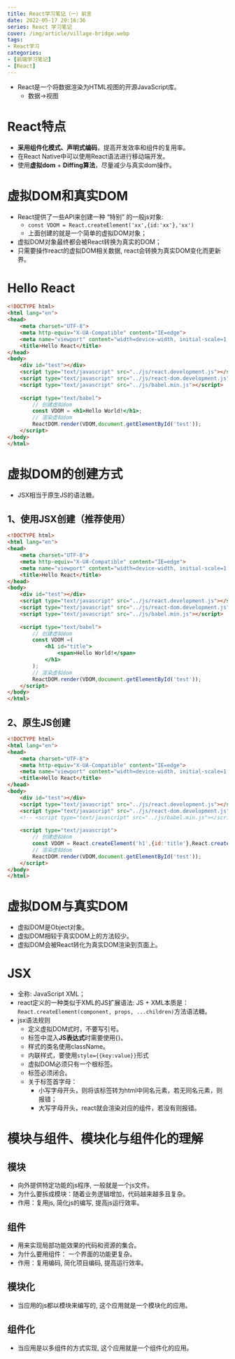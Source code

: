 ```yaml
---
title: React学习笔记（一）前言
date: 2022-05-17 20:16:36
series: React 学习笔记
cover: /img/article/village-bridge.webp
tags:
- React学习
categories:
- [前端学习笔记]
- [React]
---
```


* React是一个将数据渲染为HTML视图的开源JavaScript库。
    * 数据→视图

# React特点

* **采用组件化模式、声明式编码**，提高开发效率和组件的复用率。
* 在React Native中可以使用React语法进行移动端开发。
* 使用**虚拟dom** + **Diffing算法**，尽量减少与真实dom操作。

# 虚拟DOM和真实DOM

* React提供了一些API来创建一种 “特别” 的一般js对象:
    * ```const VDOM = React.createElement('xx',{id:'xx'},'xx')```
    * 上面创建的就是一个简单的虚拟DOM对象；
* 虚拟DOM对象最终都会被React转换为真实的DOM；
* 只需要操作react的虚拟DOM相关数据, react会转换为真实DOM变化而更新界。

# Hello React

```html
<!DOCTYPE html>
<html lang="en">
<head>
    <meta charset="UTF-8">
    <meta http-equiv="X-UA-Compatible" content="IE=edge">
    <meta name="viewport" content="width=device-width, initial-scale=1.0">
    <title>Hello React</title>
</head>
<body>
    <div id="test"></div>
    <script type="text/javascript" src="../js/react.development.js"></script>
    <script type="text/javascript" src="../js/react-dom.development.js"></script>
    <script type="text/javascript" src="../js/babel.min.js"></script>
    
    <script type="text/babel">
        // 创建虚拟dom
        const VDOM = <h1>Hello World!</h1>;
        // 渲染虚拟dom
        ReactDOM.render(VDOM,document.getElementById('test'));
    </script>
</body>
</html>
```

# 虚拟DOM的创建方式

* JSX相当于原生JS的语法糖。

## 1、使用JSX创建（推荐使用）

```html
<!DOCTYPE html>
<html lang="en">
<head>
    <meta charset="UTF-8">
    <meta http-equiv="X-UA-Compatible" content="IE=edge">
    <meta name="viewport" content="width=device-width, initial-scale=1.0">
    <title>Hello React</title>
</head>
<body>
    <div id="test"></div>
    <script type="text/javascript" src="../js/react.development.js"></script>
    <script type="text/javascript" src="../js/react-dom.development.js"></script>
    <script type="text/javascript" src="../js/babel.min.js"></script>
    
    <script type="text/babel">
        // 创建虚拟dom
        const VDOM =(
            <h1 id="title">
                <span>Hello World!</span>
            </h1>
        );
        // 渲染虚拟dom
        ReactDOM.render(VDOM,document.getElementById('test'));
    </script>
</body>
</html>
```

## 2、原生JS创建

```html
<!DOCTYPE html>
<html lang="en">
<head>
    <meta charset="UTF-8">
    <meta http-equiv="X-UA-Compatible" content="IE=edge">
    <meta name="viewport" content="width=device-width, initial-scale=1.0">
    <title>Hello React</title>
</head>
<body>
    <div id="test"></div>
    <script type="text/javascript" src="../js/react.development.js"></script>
    <script type="text/javascript" src="../js/react-dom.development.js"></script>
    <!-- <script type="text/javascript" src="../js/babel.min.js"></script> -->
    
    <script type="text/javascript">
        // 创建虚拟dom
        const VDOM = React.createElement('h1',{id:'title'},React.createElement('span',{},'Hello React!'));
        // 渲染虚拟dom
        ReactDOM.render(VDOM,document.getElementById('test'));
    </script>
</body>
</html>
```

# 虚拟DOM与真实DOM

* 虚拟DOM是Object对象。
* 虚拟DOM相较于真实DOM上的方法较少。
* 虚拟DOM会被React转化为真实DOM渲染到页面上。

# JSX

* 全称:  JavaScript XML；
* react定义的一种类似于XML的JS扩展语法: JS + XML本质是：
    ```React.createElement(component, props, ...children)```方法语法糖。
* jsx语法规则
    * 定义虚拟DOM式时，不要写引号。
    * 标签中混入**JS表达式**时需要使用{}。
    * 样式的类名使用className。
    * 内联样式，要使用```style={{key:value}}```形式
    * 虚拟DOM必须只有一个根标签。
    * 标签必须闭合。
    * 关于标签首字母：
        * 小写字母开头，则将该标签转为html中同名元素，若无同名元素，则报错；
        * 大写字母开头，react就会渲染对应的组件，若没有则报错。

# 模块与组件、模块化与组件化的理解

## 模块

* 向外提供特定功能的js程序, 一般就是一个js文件。
* 为什么要拆成模块：随着业务逻辑增加，代码越来越多且复杂。
* 作用：复用js, 简化js的编写, 提高js运行效率。

## 组件

* 用来实现局部功能效果的代码和资源的集合。
* 为什么要用组件： 一个界面的功能更复杂。
* 作用：复用编码, 简化项目编码, 提高运行效率。

## 模块化

* 当应用的js都以模块来编写的, 这个应用就是一个模块化的应用。

## 组件化

* 当应用是以多组件的方式实现, 这个应用就是一个组件化的应用。
